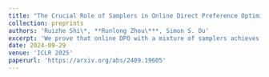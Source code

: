 ```yaml
---
title: "The Crucial Role of Samplers in Online Direct Preference Optimization"
collection: preprints
authors: 'Ruizhe Shi\*, **Runlong Zhou\***, Simon S. Du'
excerpt: 'We prove that online DPO with a mixture of samplers achieves quadratic convergence with exact gradients and linear convergence with estimations.'
date: 2024-09-29
venue: 'ICLR 2025'
paperurl: 'https://arxiv.org/abs/2409.19605'
---
```


